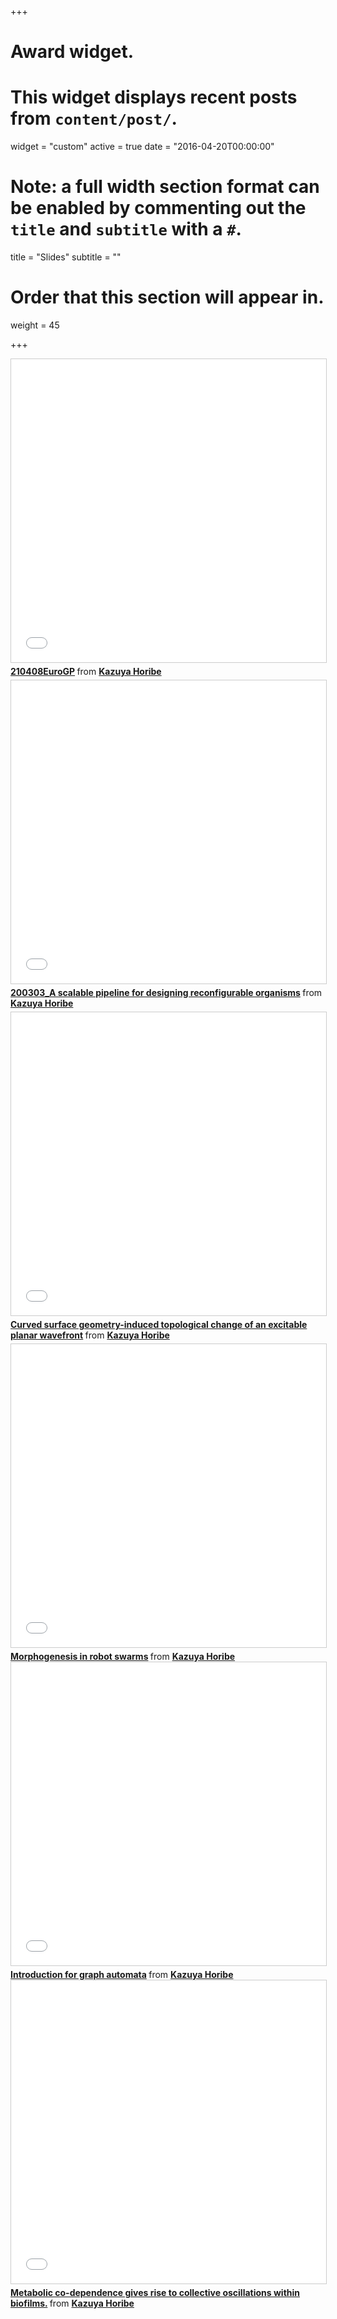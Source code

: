 +++
# Award widget.
# This widget displays recent posts from `content/post/`.
widget = "custom"
active = true
date = "2016-04-20T00:00:00"

# Note: a full width section format can be enabled by commenting out the `title` and `subtitle` with a `#`.
 title = "Slides"
 subtitle = ""

# Order that this section will appear in.
weight = 45

+++
<iframe src="//www.slideshare.net/slideshow/embed_code/key/2nERHMXJ4IAAqy" width="595" height="485" frameborder="0" marginwidth="0" marginheight="0" scrolling="no" style="border:1px solid #CCC; border-width:1px; margin-bottom:5px; max-width: 100%;" allowfullscreen> </iframe> <div style="margin-bottom:5px"> <strong> <a href="//www.slideshare.net/kazuyahoribe/210408eurogp" title="210408EuroGP" target="_blank">210408EuroGP</a> </strong> from <strong><a href="https://www.slideshare.net/kazuyahoribe" target="_blank">Kazuya Horibe</a></strong> </div>

<iframe src="//www.slideshare.net/slideshow/embed_code/key/vGBMR2irXvxMdT" width="595" height="485" frameborder="0" marginwidth="0" marginheight="0" scrolling="no" style="border:1px solid #CCC; border-width:1px; margin-bottom:5px; max-width: 100%;" allowfullscreen> </iframe> <div style="margin-bottom:5px"> <strong> <a href="//www.slideshare.net/kazuyahoribe/200303a-scalable-pipeline-for-designing-reconfigurable-organisms" title="200303_A scalable pipeline for designing reconfigurable organisms" target="_blank">200303_A scalable pipeline for designing reconfigurable organisms</a> </strong> from <strong><a href="https://www.slideshare.net/kazuyahoribe" target="_blank">Kazuya Horibe</a></strong> </div>  


<iframe src="//www.slideshare.net/slideshow/embed_code/key/DCzGmg1C5G2Z01" width="595" height="485" frameborder="0" marginwidth="0" marginheight="0" scrolling="no" style="border:1px solid #CCC; border-width:1px; margin-bottom:5px; max-width: 100%;" allowfullscreen> </iframe> <div style="margin-bottom:5px"> <strong> <a href="//www.slideshare.net/kazuyahoribe/curved-surface-geometryinduced-topological-change-of-an-excitable-planar-wavefront" title="Curved surface geometry-induced topological change of an excitable planar wavefront" target="_blank">Curved surface geometry-induced topological change of an excitable planar wavefront</a> </strong> from <strong><a href="https://www.slideshare.net/kazuyahoribe" target="_blank">Kazuya Horibe</a></strong> </div>  


<iframe src="//www.slideshare.net/slideshow/embed_code/key/KI7NYpMdLuLkQw" width="595" height="485" frameborder="0" marginwidth="0" marginheight="0" scrolling="no" style="border:1px solid #CCC; border-width:1px; margin-bottom:5px; max-width: 100%;" allowfullscreen> </iframe> <div style="margin-bottom:5px"> <strong> <a href="//www.slideshare.net/kazuyahoribe/morphogenesis-in-robot-swarms" title="Morphogenesis in robot swarms" target="_blank">Morphogenesis in robot swarms</a> </strong> from <strong><a href="https://www.slideshare.net/kazuyahoribe" target="_blank">Kazuya Horibe</a></strong>  


<iframe src="//www.slideshare.net/slideshow/embed_code/key/yCbOCPobLLPNkP" width="595" height="485" frameborder="0" marginwidth="0" marginheight="0" scrolling="no" style="border:1px solid #CCC; border-width:1px; margin-bottom:5px; max-width: 100%;" allowfullscreen> </iframe> <div style="margin-bottom:5px"> <strong> <a href="//www.slideshare.net/kazuyahoribe/casual-talk180627" title="Introduction for graph automata" target="_blank">Introduction for graph automata</a> </strong> from <strong><a href="https://www.slideshare.net/kazuyahoribe" target="_blank">Kazuya Horibe</a></strong>  


<iframe src="//www.slideshare.net/slideshow/embed_code/key/yNUhuouWK0kQ43" width="595" height="485" frameborder="0" marginwidth="0" marginheight="0" scrolling="no" style="border:1px solid #CCC; border-width:1px; margin-bottom:5px; max-width: 100%;" allowfullscreen> </iframe> <div style="margin-bottom:5px"> <strong> <a href="//www.slideshare.net/kazuyahoribe/160118journal-101340803" title="Metabolic co-dependence gives rise to collective oscillations within biofilms." target="_blank">Metabolic co-dependence gives rise to collective oscillations within biofilms.</a> </strong> from <strong><a href="https://www.slideshare.net/kazuyahoribe" target="_blank">Kazuya Horibe</a></strong>  

